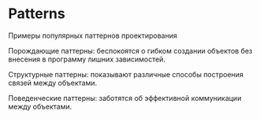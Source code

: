 # Patterns
Примеры популярных паттернов проектирования

Порождающие паттерны: беспокоятся о гибком создании объектов без внесения в программу лишних зависимостей.

Структурные паттерны: показывают различные способы построения связей между объектами.

Поведенческие паттерны: заботятся об эффективной коммуникации между объектами.

